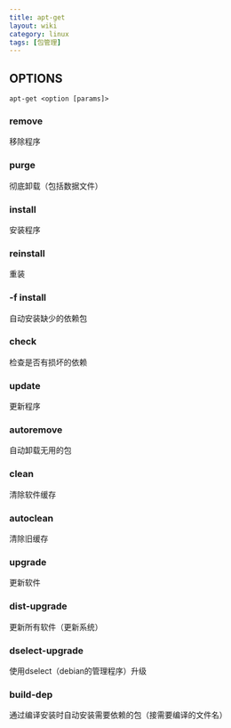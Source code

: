 ```yaml
---
title: apt-get
layout: wiki
category: linux
tags: [包管理]
---  
```



## OPTIONS

```
apt-get <option [params]>
```

###  remove

移除程序
            
###  purge  

彻底卸载（包括数据文件）
            
###  install

安装程序

###  reinstall

重装
            
###  -f install

自动安装缺少的依赖包
            
###  check

检查是否有损坏的依赖

###  update

更新程序
            
###  autoremove

自动卸载无用的包

###  clean

清除软件缓存

###  autoclean

清除旧缓存

###  upgrade

更新软件

###  dist-upgrade

更新所有软件（更新系统）

###  dselect-upgrade

使用dselect（debian的管理程序）升级

###  build-dep

通过编译安装时自动安装需要依赖的包（接需要编译的文件名）